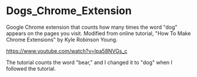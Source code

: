 # Dogs_Chrome_Extension
Google Chrome extension that counts how many times the word "dog" appears on the pages you visit. Modified from online tutorial, "How To Make Chrome Extensions" by Kyle Robinson Young.

https://www.youtube.com/watch?v=Ipa58NVGs_c

The tutorial counts the word "bear," and I changed it to "dog" when I followed the tutorial. 